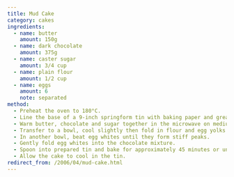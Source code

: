 ```yaml
---
title: Mud Cake
category: cakes
ingredients:
  - name: butter
    amount: 150g
  - name: dark chocolate
    amount: 375g
  - name: caster sugar
    amount: 3/4 cup
  - name: plain flour
    amount: 1/2 cup
  - name: eggs
    amount: 6
    note: separated
method:
  - Preheat the oven to 180°C.
  - Line the base of a 9-inch springform tin with baking paper and grease with butter.
  - Warm butter, chocolate and sugar together in the microwave on medium power until melted.
  - Transfer to a bowl, cool slightly then fold in flour and egg yolks one at a time.
  - In another bowl, beat egg whites until they form stiff peaks.
  - Gently fold egg whites into the chocolate mixture.
  - Spoon into prepared tin and bake for approximately 45 minutes or until cooked when tested with a skewer.
  - Allow the cake to cool in the tin.
redirect_from: /2006/04/mud-cake.html
---
```

